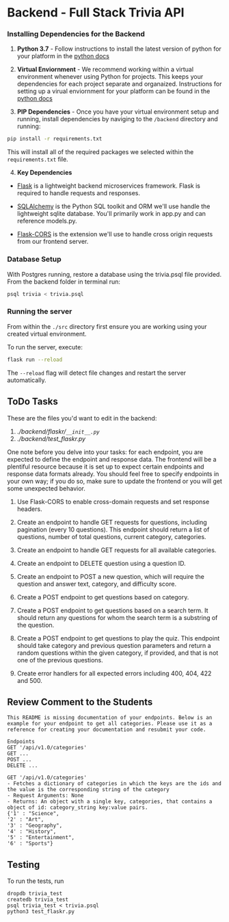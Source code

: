 # Backend - Full Stack Trivia API

### Installing Dependencies for the Backend

1. **Python 3.7** - Follow instructions to install the latest version of python for your platform in the [python docs](https://docs.python.org/3/using/unix.html#getting-and-installing-the-latest-version-of-python)

2. **Virtual Enviornment** - We recommend working within a virtual environment whenever using Python for projects. This keeps your dependencies for each project separate and organaized. Instructions for setting up a virual enviornment for your platform can be found in the [python docs](https://packaging.python.org/guides/installing-using-pip-and-virtual-environments/)

3. **PIP Dependencies** - Once you have your virtual environment setup and running, install dependencies by naviging to the `/backend` directory and running:

```bash
pip install -r requirements.txt
```

This will install all of the required packages we selected within the `requirements.txt` file.

4. **Key Dependencies**

- [Flask](http://flask.pocoo.org/) is a lightweight backend microservices framework. Flask is required to handle requests and responses.

- [SQLAlchemy](https://www.sqlalchemy.org/) is the Python SQL toolkit and ORM we'll use handle the lightweight sqlite database. You'll primarily work in app.py and can reference models.py.

- [Flask-CORS](https://flask-cors.readthedocs.io/en/latest/#) is the extension we'll use to handle cross origin requests from our frontend server.

### Database Setup

With Postgres running, restore a database using the trivia.psql file provided. From the backend folder in terminal run:

```bash
psql trivia < trivia.psql
```

### Running the server

From within the `./src` directory first ensure you are working using your created virtual environment.

To run the server, execute:

```bash
flask run --reload
```

The `--reload` flag will detect file changes and restart the server automatically.

## ToDo Tasks

These are the files you'd want to edit in the backend:

1. _./backend/flaskr/`__init__.py`_
2. _./backend/test_flaskr.py_

One note before you delve into your tasks: for each endpoint, you are expected to define the endpoint and response data. The frontend will be a plentiful resource because it is set up to expect certain endpoints and response data formats already. You should feel free to specify endpoints in your own way; if you do so, make sure to update the frontend or you will get some unexpected behavior.

1. Use Flask-CORS to enable cross-domain requests and set response headers.

2. Create an endpoint to handle GET requests for questions, including pagination (every 10 questions). This endpoint should return a list of questions, number of total questions, current category, categories.

3. Create an endpoint to handle GET requests for all available categories.

4. Create an endpoint to DELETE question using a question ID.

5. Create an endpoint to POST a new question, which will require the question and answer text, category, and difficulty score.

6. Create a POST endpoint to get questions based on category.

7. Create a POST endpoint to get questions based on a search term. It should return any questions for whom the search term is a substring of the question.

8. Create a POST endpoint to get questions to play the quiz. This endpoint should take category and previous question parameters and return a random questions within the given category, if provided, and that is not one of the previous questions.

9. Create error handlers for all expected errors including 400, 404, 422 and 500.

## Review Comment to the Students

```
This README is missing documentation of your endpoints. Below is an example for your endpoint to get all categories. Please use it as a reference for creating your documentation and resubmit your code.

Endpoints
GET '/api/v1.0/categories'
GET ...
POST ...
DELETE ...

GET '/api/v1.0/categories'
- Fetches a dictionary of categories in which the keys are the ids and the value is the corresponding string of the category
- Request Arguments: None
- Returns: An object with a single key, categories, that contains a object of id: category_string key:value pairs.
{'1' : "Science",
'2' : "Art",
'3' : "Geography",
'4' : "History",
'5' : "Entertainment",
'6' : "Sports"}

```

## Testing

To run the tests, run

```
dropdb trivia_test
createdb trivia_test
psql trivia_test < trivia.psql
python3 test_flaskr.py
```
